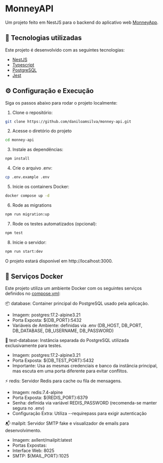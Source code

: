 #  MonneyAPI
Um projeto feito em NestJS para o backend do aplicativo web [MonneyApp](https://github.com/daniloamsilva/monney-app).

## 🚀 Tecnologias utilizadas
Este projeto é desenvolvido com as seguintes tecnologias:
- [NestJS](https://nestjs.com/)
- [Typescript](https://www.typescriptlang.org/)
- [PostgreSQL](https://www.postgresql.org/)
- [Jest](https://jestjs.io/pt-BR/)

## ⚙️ Configuração e Execução
Siga os passos abaixo para rodar o projeto localmente:
1. Clone o repositório:
```bash
git clone https://github.com/daniloamsilva/monney-api.git
```
2. Acesse o diretório do projeto
```bash
cd monney-api
```
3. Instale as dependências:
```bash
npm install
```
4. Crie o arquivo .env:
```bash
cp .env.example .env
```
5. Inicie os containers Docker:
```bash
docker compose up -d
```
6. Rode as migrations
```bash
npm run migration:up
```
7. Rode os testes automatizados (opcional):
```bash
npm test
```
8. Inicie o servidor:
```bash
npm run start:dev
```
O projeto estará disponível em http://localhost:3000.

## 🐳 Serviços Docker
Este projeto utiliza um ambiente Docker com os seguintes serviços definidos no [compose.yml](compose.yaml):

📦 database: Container principal do PostgreSQL usado pela aplicação.
- Imagem: postgres:17.2-alpine3.21
- Porta Exposta: ${DB_PORT}:5432
- Variáveis de Ambiente: definidas via .env (DB_HOST, DB_PORT, DB_DATABASE, DB_USERNAME, DB_PASSWORD)

🧪 test-database: Instância separada do PostgreSQL utilizada exclusivamente para testes.
- Imagem: postgres:17.2-alpine3.21
- Porta Exposta: ${DB_TEST_PORT}:5432
- Importante: Usa as mesmas credenciais e banco da instância principal, mas escuta em uma porta diferente para evitar conflitos.

⚡ redis: Servidor Redis para cache ou fila de mensagens.
- Imagem: redis:7.4-alpine
- Porta Exposta: ${REDIS_PORT}:6379
- Senha: definida via variável REDIS_PASSWORD (recomenda-se manter segura no .env)
- Configuração Extra: Utiliza --requirepass para exigir autenticação

📬 mailpit: Servidor SMTP fake e visualizador de emails para desenvolvimento.
- Imagem: axllent/mailpit:latest
- Portas Expostas:
- Interface Web: 8025
- SMTP: ${MAIL_PORT}:1025
